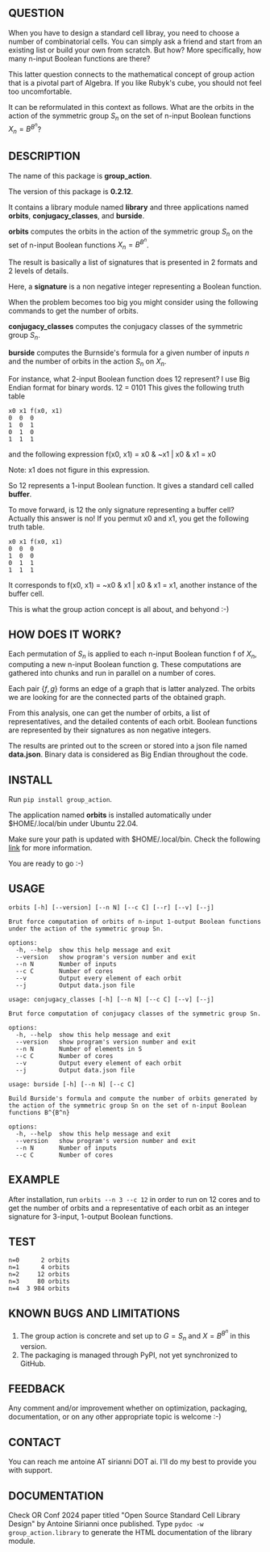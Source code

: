 ## QUESTION
When you have to design a standard cell libray, you need to choose a number of combinatorial cells.
You can simply ask a friend and start from an existing list or build your own from scratch.
But how? More specifically, how many n-input Boolean functions are there?

This latter question connects to the mathematical concept of group action that is a pivotal part of Algebra.
If you like Rubyk's cube, you should not feel too uncomfortable.

It can be reformulated in this context as follows.
What are the orbits in the action of the symmetric group $S_n$ on the set of n-input Boolean functions $X_n=B^{B^n}$?

## DESCRIPTION
The name of this package is **group_action**.

The version of this package is **0.2.12**.

It contains a library module named **library** and three applications named **orbits**, **conjugacy_classes**, and **burside**.

**orbits** computes the orbits in the action of the symmetric group $S_n$ on the set of n-input Boolean functions $X_n=B^{B^n}$.

The result is basically a list of signatures that is presented in 2 formats and 2 levels of details.

Here, a **signature** is a non negative integer representing a Boolean function.

When the problem becomes too big you might consider using the following commands to get the number of orbits.

**conjugacy_classes** computes the conjugacy classes of the symmetric group $S_n$.

**burside** computes the Burnside's formula for a given number of inputs $n$ and the number of orbits in the action $S_n$ on $X_n$.

For instance, what 2-input Boolean function does 12 represent?
I use Big Endian format for binary words.
12 = 0101
This gives the following truth table
```
x0 x1 f(x0, x1)
0  0  0
1  0  1
0  1  0
1  1  1
```
and the following expression
f(x0, x1) = x0 & ~x1 | x0 & x1 = x0

Note: x1 does not figure in this expression.

So 12 represents a 1-input Boolean function.
It gives a standard cell called **buffer**.

To move forward, is 12 the only signature representing a buffer cell?
Actually this answer is no!
If you permut x0 and x1, you get the following truth table.
```
x0 x1 f(x0, x1)
0  0  0
1  0  0
0  1  1
1  1  1
```
It corresponds to f(x0, x1) = ~x0 & x1 | x0 & x1 = x1, another instance of the buffer cell.

This is what the group action concept is all about, and behyond :-)

## HOW DOES IT WORK?
Each permutation of $S_n$ is applied to each n-input Boolean function f of $X_n$, computing a new n-input Boolean function g.
These computations are gathered into chunks and run in parallel on a number of cores.

Each pair $\lbrace f, g \rbrace$ forms an edge of a graph that is latter analyzed.
The orbits we are looking for are the connected parts of the obtained graph.

From this analysis, one can get the number of orbits, a list of representatives, and the detailed contents of each orbit.
Boolean functions are represented by their signatures as non negative integers.

The results are printed out to the screen or stored into a json file named **data.json**.
Binary data is considered as Big Endian throughout the code.

## INSTALL
Run ```pip install group_action```.

The application named **orbits** is installed automatically under $HOME/.local/bin under Ubuntu 22.04.

Make sure your path is updated with $HOME/.local/bin.
Check the following [link](https://askubuntu.com/questions/1144231/home-local-bin-not-in-path-for-ubuntu-19-04) for more information. 

You are ready to go :-)

## USAGE
```
orbits [-h] [--version] [--n N] [--c C] [--r] [--v] [--j]

Brut force computation of orbits of n-input 1-output Boolean functions under the action of the symmetric group Sn.

options:
  -h, --help  show this help message and exit
  --version   show program's version number and exit
  --n N       Number of inputs
  --c C       Number of cores
  --v         Output every element of each orbit
  --j         Output data.json file
```

```
usage: conjugacy_classes [-h] [--n N] [--c C] [--v] [--j]

Brut force computation of conjugacy classes of the symmetric group Sn.

options:
  -h, --help  show this help message and exit
  --version   show program's version number and exit
  --n N       Number of elements in S
  --c C       Number of cores
  --v         Output every element of each orbit
  --j         Output data.json file
```

```
usage: burside [-h] [--n N] [--c C]

Build Burside's formula and compute the number of orbits generated by the action of the symmetric group Sn on the set of n-input Boolean
functions B^{B^n}

options:
  -h, --help  show this help message and exit
  --version   show program's version number and exit
  --n N       Number of inputs
  --c C       Number of cores
```

## EXAMPLE
After installation, run ```orbits --n 3 --c 12``` in order to run on 12 cores and to get the number of orbits and a representative of each orbit as an integer signature for 3-input, 1-output Boolean functions.

## TEST
```
n=0      2 orbits
n=1      4 orbits
n=2     12 orbits
n=3     80 orbits
n=4  3 984 orbits
```
## KNOWN BUGS AND LIMITATIONS
1. The group action is concrete and set up to $G=S_n$ and $X=B^{B^n}$ in this version.
2. The packaging is managed through PyPI, not yet synchronized to GitHub.

## FEEDBACK
Any comment and/or improvement whether on optimization, packaging, documentation, or on any other appropriate topic is welcome :-)

## CONTACT
You can reach me antoine AT sirianni DOT ai.
I'll do my best to provide you with support.

## DOCUMENTATION
Check OR Conf 2024 paper titled "Open Source Standard Cell Library Design" by Antoine Sirianni once published.
Type ```pydoc -w group_action.library``` to generate the HTML documentation of the library module.
